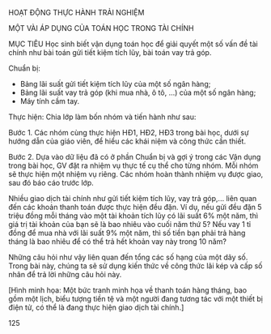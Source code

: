 HOẠT ĐỘNG THỰC HÀNH TRẢI NGHIỆM

MỘT VÀI ÁP DỤNG CỦA TOÁN HỌC TRONG TÀI CHÍNH

MỤC TIÊU
Học sinh biết vận dụng toán học để giải quyết một số vấn đề tài chính như bài toán gửi tiết kiệm tích lũy, bài toán vay trả góp.

Chuẩn bị:
- Bảng lãi suất gửi tiết kiệm tích lũy của một số ngân hàng;
- Bảng lãi suất vay trả góp (khi mua nhà, ô tô, ...) của một số ngân hàng;
- Máy tính cầm tay.

Thực hiện: Chia lớp làm bốn nhóm và tiến hành như sau:

Bước 1. Các nhóm cùng thực hiện HĐ1, HĐ2, HĐ3 trong bài học, dưới sự hướng dẫn của giáo viên, để hiểu các khái niệm và công thức cần thiết.

Bước 2. Dựa vào dữ liệu đã có ở phần Chuẩn bị và gợi ý trong các Vận dụng trong bài học, GV đặt ra nhiệm vụ thực tế cụ thể cho từng nhóm. Mỗi nhóm sẽ thực hiện một nhiệm vụ riêng. Các nhóm hoàn thành nhiệm vụ được giao, sau đó báo cáo trước lớp.

Nhiều giao dịch tài chính như gửi tiết kiệm tích lũy, vay trả góp,... liên quan đến các khoản thanh toán được thực hiện đều đặn. Ví dụ, nếu gửi đều đặn 5 triệu đồng mỗi tháng vào một tài khoản tích lũy có lãi suất 6% một năm, thì giá trị tài khoản của bạn sẽ là bao nhiêu vào cuối năm thứ 5? Nếu vay 1 tỉ đồng để mua nhà với lãi suất 9% một năm, thì số tiền bạn phải trả hàng tháng là bao nhiêu để có thể trả hết khoản vay này trong 10 năm?

Những câu hỏi như vậy liên quan đến tổng các số hạng của một dãy số. Trong bài này, chúng ta sẽ sử dụng kiến thức về công thức lãi kép và cấp số nhân để trả lời những câu hỏi này.

[Hình minh họa: Một bức tranh minh họa về thanh toán hàng tháng, bao gồm một lịch, biểu tượng tiền tệ và một người đang tương tác với một thiết bị điện tử, có thể là đang thực hiện giao dịch tài chính.]

125